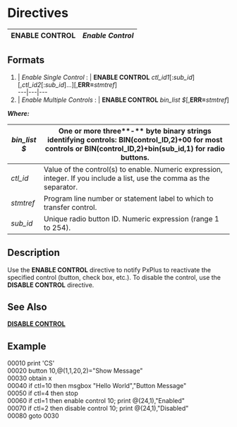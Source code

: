 # Directives

**ENABLE CONTROL** |  **_Enable Control_**  
---|---  
  
##  Formats

1. |  _Enable Single Control_ : |  **ENABLE CONTROL** _ctl_id1_[:_sub_id_][,_ctl_id2_[:_sub_id_]...][,**ERR=**_stmtref_]  
---|---|---  
2. |  _Enable Multiple Controls_ : |  **ENABLE CONTROL** _bin_list_ _$_[,**ERR=**_stmtref_]  
  
**_Where:_**

_bin_list_ _$_ |  One or more three**-** byte binary strings identifying controls: BIN(control_ID,2)+$00$ for most controls or BIN(control_ID,2)+bin(sub_id,1) for radio buttons.  
---|---  
_ctl_id_ |  Value of the control(s) to enable. Numeric expression, integer. If you include a list, use the comma as the separator.  
_stmtref_ |  Program line number or statement label to which to transfer control.  
_sub_id_ |  Unique radio button ID. Numeric expression (range 1 to 254).  
  
##  Description

Use the **ENABLE CONTROL** directive to notify PxPlus to reactivate the specified control (button, check box, etc.). To disable the control, use the **DISABLE CONTROL** directive.

##  See Also

**[DISABLE CONTROL](disable_control.md)**

##  Example

00010 print 'CS'  
00020 button 10,@(1,1,20,2)="Show Message"  
00030 obtain x  
00040 if ctl=10 then msgbox "Hello World","Button Message"  
00050 if ctl=4 then stop  
00060 if ctl=1 then enable control 10; print @(24,1),"Enabled"  
00070 if ctl=2 then disable control 10; print @(24,1),"Disabled"  
00080 goto 0030
